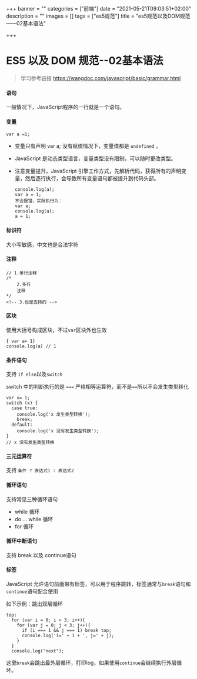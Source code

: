 +++
banner = ""
categories = ["前端"]
date = "2021-05-21T09:03:51+02:00"
description = ""
images = []
tags = ["es5规范"]
title = "es5规范以及DOM规范——02基本语法"

+++
# ES5 以及 DOM 规范--02基本语法
> 学习参考链接 https://wangdoc.com/javascript/basic/grammar.html

#### 语句

一般情况下，JavaScript程序的一行就是一个语句。

#### 变量

`var a =1;`

* 变量只有声明 var a; 没有赋值情况下，变量值都是 `undefined` 。

* JavaScript 是动态类型语言，变量类型没有限制，可以随时更改类型。

* 注意变量提升，JavaScript 引擎工作方式，先解析代码，获得所有的声明变量，然后逐行执行，会导致所有变量语句都被提升到代码头部。

  ```
  console.log(a);
  var a = 1;
  不会报错，实际执行为：
  var a;
  console.log(a);
  a = 1;
  ```

#### 标识符

大小写敏感，中文也是合法字符

#### 注释

```
// 1.单行注释
/*
	2.多行
	注释
*/
<!-- 3.也是支持的 -->
```

#### 区块

使用大括号构成区块，不过`var`区块外也生效

```
{ var a= 1}
console.log(a) // 1
```

#### 条件语句

支持 `if else`以及`switch`

switch 中的判断执行的是 `===` 严格相等运算符，而不是`==`所以不会发生类型转化

```
var x= 1;
switch (x) {
  case true:
    console.log('x 发生类型转换');
    break;
  default:
    console.log('x 没有发生类型转换');
}
// x 没有发生类型转换
```

#### 三元运算符

支持 `条件 ? 表达式1 : 表达式2`

#### 循环语句

支持常见三种循环语句

* while 循环
* do ... while 循环
* for 循环

#### 循环中断语句

支持 break 以及 continue语句

#### 标签

JavaScript 允许语句前面带有标签，可以用于程序跳转，标签通常与`break`语句和`continue`语句配合使用

如下示例：跳出双层循环

```
top:
  for (var i = 0; i < 3; i++){
    for (var j = 0; j < 3; j++){
      if (i === 1 && j === 1) break top;
      console.log('i=' + i + ', j=' + j);
    }
  }
  console.log("next");
```

这里`break`会跳出最外层循环，打印log，如果使用`continue`会继续执行外层循环。
